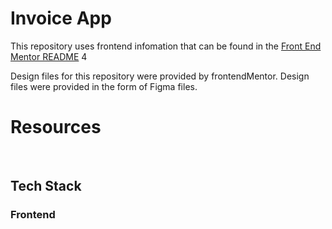 # Invoice App

<!-- Coffeeroasters is a simple online coffee retailer that specializes in quick and efficient delivery of our premium roast coffee. -->

This repository uses frontend infomation that can be found in the [Front End Mentor README](./frontendMentorREADME.md)
4

Design files for this repository were provided by frontendMentor.  Design files were provided in the form of Figma files.

# Resources

<!-- - [Front End Site - Hosted on Netlify](https://coffeeroasters-adm.netlify.app/) -->

<br />

## Tech Stack
### Frontend
<!-- * React
* Redux
* SASS Styling -->
